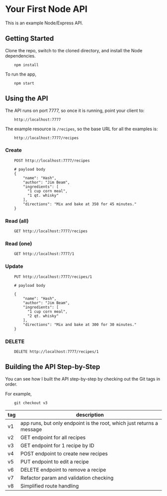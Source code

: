 # Your First Node API
This is an example Node/Express API.

## Getting Started

Clone the repo, switch to the cloned directory, and install the Node dependencies.

        npm install

To run the app,

        npm start

## Using the API
The API runs on port 7777, so once it is running, point your client to:

        http://localhost:7777

The example resource is `/recipes`, so the base URL for all the examples is:

        http://localhost:7777/recipes

### Create

        POST http://localhost:7777/recipes
        
        # payload body
        {
            "name": "Hash",
            "author": "Jim Beam",
            "ingredients": [
              "1 cup corn meal",
              "1 qt. whisky"
            ],
            "directions": "Mix and bake at 350 for 45 minutes."
        }


### Read (all)

        GET http://localhost:7777/recipes

### Read (one)

        GET http://localhost:7777/1

### Update

        PUT http://localhost:7777/recipes/1
        
        # payload body
        
        {
            "name": "Hash",
            "author": "Jim Beam",
            "ingredients": [
              "1 cup corn meal",
              "2 qt. whisky"
            ],
            "directions": "Mix and bake at 300 for 30 minutes."
        }

### DELETE

        DELETE http://localhost:7777/recipes/1

## Building the API Step-by-Step
You can see how I built the API step-by-step by checking out the Git tags in order.

For example,

        git checkout v3

| tag | description |
| -- | ------------ |
| v1 | app runs, but only endpoint is the root, which just returns a message |
| v2 | GET endpoint for all recipes |
| v3 | GET endpoint for 1 recipe by ID |
| v4 | POST endpoint to create new recipes |
| v5 | PUT endpoint to edit a recipe |
| v6 | DELETE endpoint to remove a recipe |
| v7 | Refactor param and validation checking |
| v8 | Simplified route handling |

